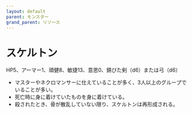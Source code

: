 ```yaml
---
layout: default
parent: モンスター
grand_parent: リソース
---
```


# スケルトン

HP5、アーマー1、頑健8、敏捷13、意思0、錆びた剣（d6）または弓（d6）

- マスターやネクロマンサーに仕えていることが多く、3人以上のグループでいることが多い。
- 死亡時に身に着けていたものを身に着けている。
- 殺されたとき、骨が散乱していない限り、スケルトンは再形成される。
